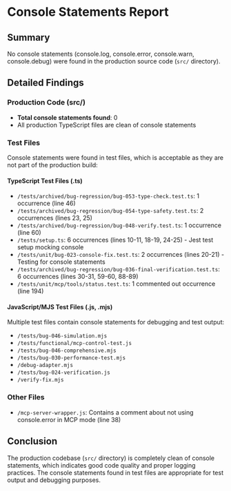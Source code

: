 # Console Statements Report

## Summary

No console statements (console.log, console.error, console.warn, console.debug) were found in the
production source code (`src/` directory).

## Detailed Findings

### Production Code (src/)

- **Total console statements found**: 0
- All production TypeScript files are clean of console statements

### Test Files

Console statements were found in test files, which is acceptable as they are not part of the
production build:

#### TypeScript Test Files (.ts)

- `/tests/archived/bug-regression/bug-053-type-check.test.ts`: 1 occurrence (line 46)
- `/tests/archived/bug-regression/bug-054-type-safety.test.ts`: 2 occurrences (lines 23, 25)
- `/tests/archived/bug-regression/bug-048-verify.test.ts`: 1 occurrence (line 60)
- `/tests/setup.ts`: 6 occurrences (lines 10-11, 18-19, 24-25) - Jest test setup mocking console
- `/tests/unit/bug-023-console-fix.test.ts`: 2 occurrences (lines 20-21) - Testing for console
  statements
- `/tests/archived/bug-regression/bug-036-final-verification.test.ts`: 6 occurrences (lines 30-31,
  59-60, 88-89)
- `/tests/unit/mcp/tools/status.test.ts`: 1 commented out occurrence (line 194)

#### JavaScript/MJS Test Files (.js, .mjs)

Multiple test files contain console statements for debugging and test output:

- `/tests/bug-046-simulation.mjs`
- `/tests/functional/mcp-control-test.js`
- `/tests/bug-046-comprehensive.mjs`
- `/tests/bug-030-performance-test.mjs`
- `/debug-adapter.mjs`
- `/tests/bug-024-verification.js`
- `/verify-fix.mjs`

### Other Files

- `/mcp-server-wrapper.js`: Contains a comment about not using console.error in MCP mode (line 38)

## Conclusion

The production codebase (`src/` directory) is completely clean of console statements, which
indicates good code quality and proper logging practices. The console statements found in test files
are appropriate for test output and debugging purposes.
